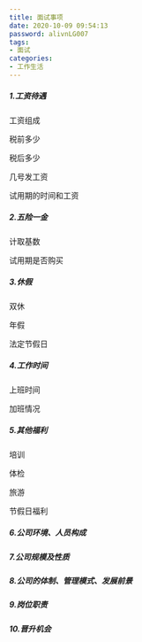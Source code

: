 ```yaml
---
title: 面试事项
date: 2020-10-09 09:54:13
password: alivnLG007
tags:
- 面试
categories:
- 工作生活
---
```

##### 1.工资待遇
工资组成
<!--more-->
税前多少

税后多少

几号发工资

试用期的时间和工资

##### 2.五险一金
计取基数

试用期是否购买

##### 3.休假
双休

年假

法定节假日

##### 4.工作时间
上班时间

加班情况

##### 5.其他福利
培训

体检

旅游

节假日福利

##### 6.公司环境、人员构成

##### 7.公司规模及性质

##### 8.公司的体制、管理模式、发展前景

##### 9.岗位职责

##### 10.晋升机会
